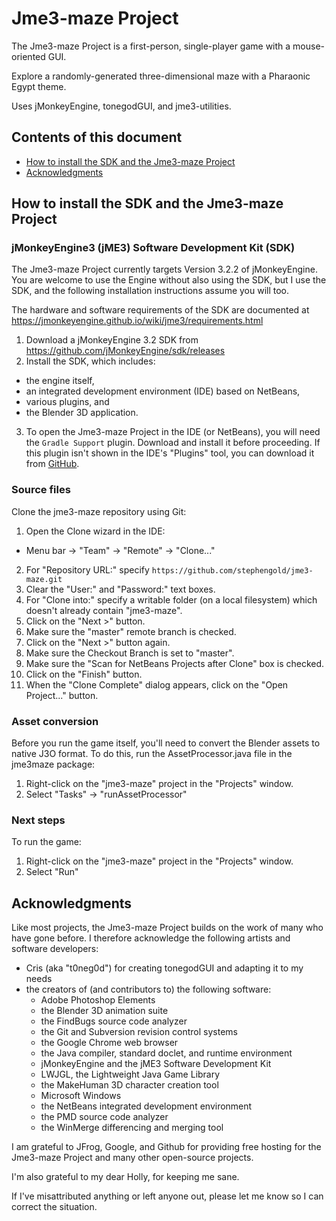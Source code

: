 # Jme3-maze Project

The Jme3-maze Project is a first-person, single-player game with a mouse-oriented GUI.

Explore a randomly-generated three-dimensional maze with a Pharaonic Egypt theme.

Uses jMonkeyEngine, tonegodGUI, and jme3-utilities.

## Contents of this document

 + [How to install the SDK and the Jme3-maze Project](#install)
 + [Acknowledgments](#acks)

<a name="install"/>

## How to install the SDK and the Jme3-maze Project

### jMonkeyEngine3 (jME3) Software Development Kit (SDK)

The Jme3-maze Project currently targets
Version 3.2.2 of jMonkeyEngine.  You are welcome to use the Engine
without also using the SDK, but I use the SDK, and the following
installation instructions assume you will too.

The hardware and software requirements of the SDK are documented at
https://jmonkeyengine.github.io/wiki/jme3/requirements.html

 1. Download a jMonkeyEngine 3.2 SDK from
    https://github.com/jMonkeyEngine/sdk/releases
 2. Install the SDK, which includes:
   + the engine itself,
   + an integrated development environment (IDE) based on NetBeans,
   + various plugins, and
   + the Blender 3D application.
 3. To open the Jme3-maze Project in the IDE (or NetBeans), you will need the
    `Gradle Support` plugin.  Download and install it before proceeding.
    If this plugin isn't shown in the IDE's "Plugins" tool,
    you can download it from
    [GitHub](https://github.com/kelemen/netbeans-gradle-project/releases).

### Source files

Clone the jme3-maze repository using Git:

 1. Open the Clone wizard in the IDE:
   + Menu bar -> "Team" -> "Remote" -> "Clone..."
 2. For "Repository URL:" specify
    `https://github.com/stephengold/jme3-maze.git`
 3. Clear the "User:" and "Password:" text boxes.
 4. For "Clone into:" specify a writable folder (on a local filesystem)
    which doesn't already contain "jme3-maze".
 5. Click on the "Next >" button.
 6. Make sure the "master" remote branch is checked.
 7. Click on the "Next >" button again.
 8. Make sure the Checkout Branch is set to "master".
 9. Make sure the "Scan for NetBeans Projects after Clone" box is checked.
10. Click on the "Finish" button.
11. When the "Clone Complete" dialog appears, click on the "Open Project..."
    button.

### Asset conversion

Before you run the game itself, you'll need to convert the Blender assets to
native J3O format. To do this, run the AssetProcessor.java file in the jme3maze
package:

 1. Right-click on the "jme3-maze" project in the "Projects" window.
 2. Select "Tasks" -> "runAssetProcessor"

### Next steps

To run the game:

 1. Right-click on the "jme3-maze" project in the "Projects" window.
 2. Select "Run"


<a name="acks"/>

## Acknowledgments

Like most projects, the Jme3-maze Project builds on the work of many who
have gone before.  I therefore acknowledge the following
artists and software developers:

+ Cris (aka "t0neg0d") for creating tonegodGUI and adapting it to my needs
+ the creators of (and contributors to) the following software:
  + Adobe Photoshop Elements
  + the Blender 3D animation suite
  + the FindBugs source code analyzer
  + the Git and Subversion revision control systems
  + the Google Chrome web browser
  + the Java compiler, standard doclet, and runtime environment
  + jMonkeyEngine and the jME3 Software Development Kit
  + LWJGL, the Lightweight Java Game Library
  + the MakeHuman 3D character creation tool
  + Microsoft Windows
  + the NetBeans integrated development environment
  + the PMD source code analyzer
  + the WinMerge differencing and merging tool

I am grateful to JFrog, Google, and Github for providing free hosting for the
Jme3-maze Project and many other open-source projects.

I'm also grateful to my dear Holly, for keeping me sane.

If I've misattributed anything or left anyone out, please let me know so I can
correct the situation.
